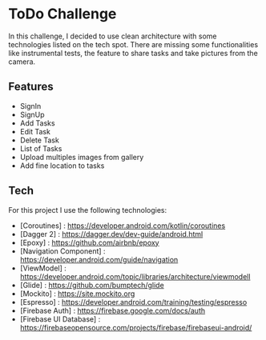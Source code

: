 # ToDo Challenge

In this challenge, I decided to use clean architecture with some technologies listed on the tech spot. 
There are missing some functionalities like instrumental tests, the feature to share tasks and take pictures from the camera. 

## Features

- SignIn
- SignUp
- Add Tasks
- Edit Task
- Delete Task
- List of Tasks
- Upload multiples images from gallery
- Add fine location to tasks

## Tech

For this project I use the following technologies:

- [Coroutines] : <https://developer.android.com/kotlin/coroutines>
- [Dagger 2] : <https://dagger.dev/dev-guide/android.html>
- [Epoxy] : <https://github.com/airbnb/epoxy>
- [Navigation Component] : <https://developer.android.com/guide/navigation>
- [ViewModel] : <https://developer.android.com/topic/libraries/architecture/viewmodell>
- [Glide] : <https://github.com/bumptech/glide>
- [Mockito] : <https://site.mockito.org>
- [Espresso] : <https://developer.android.com/training/testing/espresso>
- [Firebase Auth] : <https://firebase.google.com/docs/auth>
- [Firebase UI Database] : <https://firebaseopensource.com/projects/firebase/firebaseui-android/>
